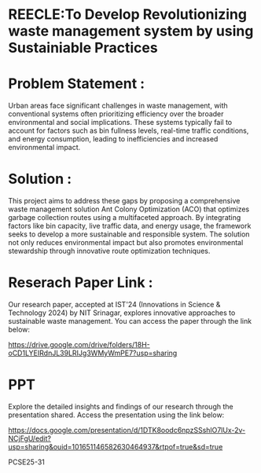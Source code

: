 # REECLE:To Develop Revolutionizing waste management system by using Sustainiable Practices
# Problem Statement :
Urban areas face significant challenges in waste management, with conventional systems often prioritizing efficiency over the broader environmental and social implications. These systems typically fail to account for factors such as bin fullness levels, real-time traffic conditions, and energy consumption, leading to inefficiencies and increased environmental impact.

# Solution :
This project aims to address these gaps by proposing a comprehensive waste management solution Ant Colony Optimization (ACO) that optimizes garbage collection routes using a multifaceted approach. By integrating factors like bin capacity, live traffic data, and energy usage, the framework seeks to develop a more sustainable and responsible system. The solution not only reduces environmental impact but also promotes environmental stewardship through innovative route optimization techniques.

# Reserach Paper Link :
Our research paper, accepted at IST'24 (Innovations in Science & Technology 2024) by NIT Srinagar, explores innovative approaches to sustainable waste management. You can access the paper through the link below:

https://drive.google.com/drive/folders/18H-oCD1LYEIRdnJL39LRIJg3WMyWmPE7?usp=sharing

# PPT
Explore the detailed insights and findings of our research through the presentation shared. Access the presentation using the link below:

https://docs.google.com/presentation/d/1DTK8oodc6npzSSshlO7lUx-2v-NCjFgU/edit?usp=sharing&ouid=101651146582630464937&rtpof=true&sd=true



PCSE25-31
